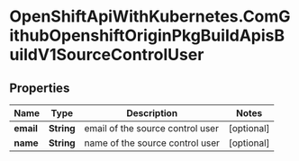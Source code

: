 # OpenShiftApiWithKubernetes.ComGithubOpenshiftOriginPkgBuildApisBuildV1SourceControlUser

## Properties
Name | Type | Description | Notes
------------ | ------------- | ------------- | -------------
**email** | **String** | email of the source control user | [optional] 
**name** | **String** | name of the source control user | [optional] 



